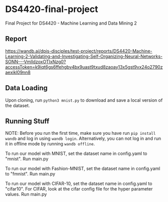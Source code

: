 # DS4420-final-project
Final Project for DS4420 - Machine Learning and Data Mining 2

## Report
https://wandb.ai/dpis-disciples/test-project/reports/DS4420-Machine-Learning-2-Validating-and-Investigating-Self-Organizing-Neural-Networks-SONN---VmlldzoxOTIxNzg0?accessToken=k9iqt6gs6ffehgbv4bx9uast9txud8zaoay13x5gst9vx24o2790zaexikl09nn8

## Data Loading

Upon cloning, run `python3 mnist.py` to download and save a local version of the dataset. 

## Running Stuff

NOTE: Before you run the first time, make sure you have run `pip install wandb` and log in
using `wandb login`. Alternatively, you can not log in and run it in offline mode by running `wandb offline`.

To run our model with MNIST, set the dataset name in config.yaml to "mnist".
Run main.py

To run our model with Fashion-MNIST, set the dataset name in config.yaml to "fmnist".
Run main.py

To run our model with CIFAR-10, set the dataset name in config.yaml to "cifar10". 
For CIFAR, look at the cifar config file for the hyper parameter values. 
Run main.py
